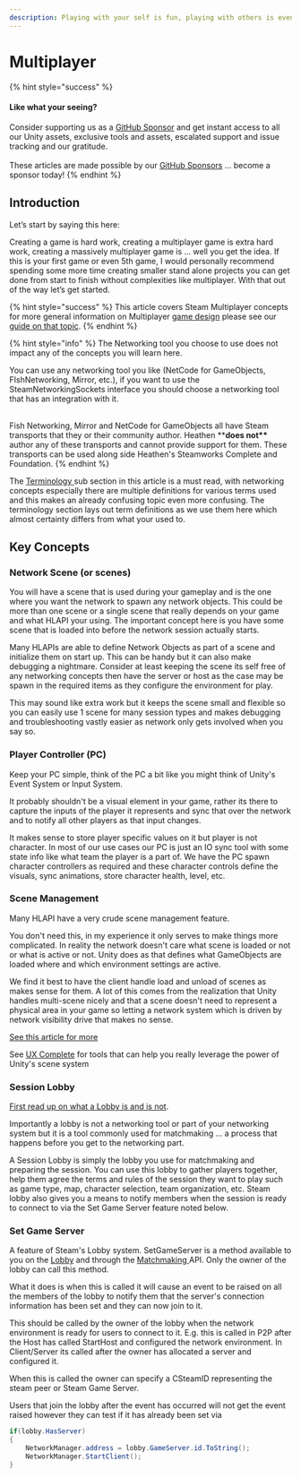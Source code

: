 ```yaml
---
description: Playing with your self is fun, playing with others is even more! ... usually
---
```


# Multiplayer

{% hint style="success" %}
#### Like what your seeing?

Consider supporting us as a [GitHub Sponsor](../../../../company/become-a-sponsor.md) and get instant access to all our Unity assets, exclusive tools and assets, escalated support and issue tracking and our gratitude.\
\
These articles are made possible by our [GitHub Sponsors](https://github.com/sponsors/heathen-engineering) ... become a sponsor today!
{% endhint %}

## Introduction

Let’s start by saying this here:

Creating a game is hard work, creating a multiplayer game is extra hard work, creating a massively multiplayer game is … well you get the idea. If this is your first game or even 5th game, I would personally recommend spending some more time creating smaller stand alone projects you can get done from start to finish without complexities like multiplayer. With that out of the way let’s get started.

{% hint style="success" %}
This article covers Steam Multiplayer concepts for more general information on Multiplayer [game design](../../../../company/concepts/design/) please see our [guide on that topic](../../../../company/concepts/design/multiplayer/).&#x20;
{% endhint %}

{% hint style="info" %}
The Networking tool you choose to use does not impact any of the concepts you will learn here.&#x20;

You can use any networking tool you like (NetCode for GameObjects, FIshNetworking, Mirror, etc.), if you want to use the SteamNetworkingSockets interface you should choose a networking tool that has an integration with it.

\
Fish Networking, Mirror and NetCode for GameObjects all have Steam transports that they or their community author. Heathen \*\***does not\*\*** author any of these transports and cannot provide support for them. These transports can be used along side Heathen's Steamworks Complete and Foundation.
{% endhint %}

The [Terminology ](terminology.md)sub section in this article is a must read, with networking concepts especially there are multiple definitions for various terms used and this makes an already confusing topic even more confusing. The terminology section lays out term definitions as we use them here which almost certainty differs from what your used to.

## Key Concepts

### Network Scene (or scenes)

You will have a scene that is used during your gameplay and is the one where you want the network to spawn any network objects. This could be more than one scene or a single scene that really depends on your game and what HLAPI your using. The important concept here is you have some scene that is loaded into before the network session actually starts.

Many HLAPIs are able to define Network Objects as part of a scene and initialize them on start up. This can be handy but it can also make debugging a nightmare. Consider at least keeping the scene its self free of any networking concepts then have the server or host as the case may be spawn in the required items as they configure the environment for play.

This may sound like extra work but it keeps the scene small and flexible so you can easily use 1 scene for many session types and makes debugging and troubleshooting vastly easier as network only gets involved when you say so.

### Player Controller (PC)

Keep your PC simple, think of the PC a bit like you might think of Unity's Event System or Input System.&#x20;

It probably shouldn't be a visual element in your game, rather its there to capture the inputs of the player it represents and sync that over the network and to notify all other players as that input changes.

It makes sense to store player specific values on it but player is not character. In most of our use cases our PC is just an IO sync tool with some state info like what team the player is a part of. We have the PC spawn character controllers as required and these character controls define the visuals, sync animations, store character health, level, etc.

### Scene Management

Many HLAPI have a very crude scene management feature.&#x20;

You don't need this, in my experience it only serves to make things more complicated. In reality the network doesn't care what scene is loaded or not or what is active or not. Unity does as that defines what GameObjects are loaded where and which environment settings are active.

We find it best to have the client handle load and unload of scenes as makes sense for them. A lot of this comes from the realization that Unity handles multi-scene nicely and that a scene doesn't need to represent a physical area in your game so letting a network system which is driven by network visibility drive that makes no sense.

[See this article for more](../../../../company/concepts/fundamentals/multi-scene-architecture.md)

See [UX Complete](../../../ux/components/scenes-manager.md) for tools that can help you really leverage the power of Unity's scene system

### Session Lobby

[First read up on what a Lobby is and is not](matchmaking-tools.md).

Importantly a lobby is not a networking tool or part of your networking system but it is a tool commonly used for matchmaking ... a process that happens before you get to the networking part.

A Session Lobby is simply the lobby you use for matchmaking and preparing the session. You can use this lobby to gather players together, help them agree the terms and rules of the session they want to play such as game type, map, character selection, team organization, etc. Steam lobby also gives you a means to notify members when the session is ready to connect to via the Set Game Server feature noted below.

### Set Game Server

A feature of Steam's Lobby system. SetGameServer is a method available to you on the [Lobby](../../objects/lobby.md) and through the [Matchmaking ](../../api/matchmaking.md)API. Only the owner of the lobby can call this method.

What it does is when this is called it will cause an event to be raised on all the members of the lobby to notify them that the server's connection information has been set and they can now join to it.

This should be called by the owner of the lobby when the network environment is ready for users to connect to it. E.g. this is called in P2P after the Host has called StartHost and configured the network environment. In Client/Server its called after the owner has allocated a server and configured it.

When this is called the owner can specify a CSteamID representing the steam peer or Steam Game Server.

Users that join the lobby after the event has occurred will not get the event raised however they can test if it has already been set via&#x20;

```csharp
if(lobby.HasServer)
{
    NetworkManager.address = lobby.GameServer.id.ToString();
    NetworkManager.StartClient();
}
```
